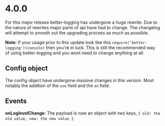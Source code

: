 # 4.0.0

For this major release better-logging has undergone a huge rewrite. Due to the nature of rewrites major parts of api have had to change. The changelog will attempt to smooth out the upgrading process as much as possible.

__Note:__ If your usage prior to this update look like this `require('better-logging')(console)` then you're in luck. This is still the recommended way of using better-logging and you wont need to change anything at all.

## Config object

The config object have undergone massive changes in this version. Most notably the addition of the `use` field and the `on` field.

## Events

__onLoglevelChange__: The payload is now an object with two keys, `{ old: the old value, new: the new value }`.